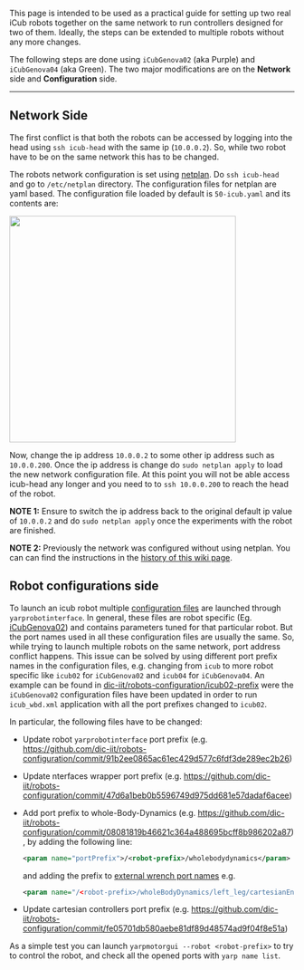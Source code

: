 This page is intended to be used as a practical guide for setting up two real iCub robots together on the same network to run controllers designed for two of them. Ideally, the steps can be extended to multiple robots without any more changes.

The following steps are done using `iCubGenova02` (aka Purple) and `iCubGenova04` (aka Green). The two major modifications are on the **Network** side and **Configuration** side.

***

## Network Side
The first conflict is that both the robots can be accessed by logging into the head using `ssh icub-head` with the same ip (`10.0.0.2`). So, while two robot have to be on the same network this has to be changed.

The robots network configuration is set using [netplan](https://netplan.io/examples). Do `ssh icub-head` and go to `/etc/netplan` directory. The configuration files for netplan are yaml based. The configuration file loaded by default is `50-icub.yaml` and its contents are:

<img src ="../img/icub_head_netplan_interfaces_file.png" width=400>

Now, change the ip address `10.0.0.2` to some other ip address such as `10.0.0.200`. Once the ip address is change do `sudo netplan apply` to load the new network configuration file. At this point you will not be able access icub-head any longer and you need to to `ssh 10.0.0.200` to reach the head of the robot.

**NOTE 1:** Ensure to switch the ip address back to the original default ip value of `10.0.0.2` and do `sudo netplan apply` once the experiments with the robot are finished.

**NOTE 2:** Previously the network was configured without using netplan. You can can find the instructions in the [history of this wiki page](https://github.com/dic-iit/lab-organisation/wiki/How-to-use-two-real-iCub-robots-on-the-same-network/dfcdedcdb8bf7ae414d1e479ba4238306985fd3a).

## Robot configurations side

To launch an icub robot multiple [configuration files](https://github.com/robotology/robots-configuration) are launched through `yarprobotinterface`. In general, these files are robot specific (Eg. [iCubGenova02](https://github.com/robotology/robots-configuration/tree/master/iCubGenova02)) and contains parameters tuned for
that particular robot. But the port names used in all these configuration files are usually the same. So, while trying to launch multiple robots on the same network, port address conflict happens. This issue can be solved by using different port prefix names in the configuration files, e.g. changing from `icub` to more robot specific like `icub02` for `iCubGenova02` and `icub04` for `iCubGenova04`. An example can be found in [dic-iit/robots-configuration/icub02-prefix](https://github.com/dic-iit/robots-configuration/tree/icub02-prefix) were the `iCubGenova02` configuration files have been updated in order to run `icub_wbd.xml` application with all the port prefixes changed to `icub02`.

In particular, the following files have to be changed:
* Update robot `yarprobotinterface` port prefix (e.g. https://github.com/dic-iit/robots-configuration/commit/91b2ee0865ac61ec429d577c6fdf3de289ec2b26)

* Update nterfaces wrapper port prefix (e.g. https://github.com/dic-iit/robots-configuration/commit/47d6a1beb0b5596749d975dd681e57dadaf6acee)

* Add port prefix to whole-Body-Dynamics (e.g. https://github.com/dic-iit/robots-configuration/commit/08081819b46621c364a488695bcff8b986202a87), by adding the following line:
  ```xml
  <param name="portPrefix">/<robot-prefix>/wholebodydynamics</param>
  ```
  and adding the prefix to [external wrench port names](https://github.com/robotology/robots-configuration/blob/404230b69663aadf4be7c526b0f93324826ba729/iCubGenova02/estimators/wholebodydynamics.xml#L38)
  e.g.
  ```xml
  <param name="/<robot-prefix>/wholeBodyDynamics/left_leg/cartesianEndEffectorWrench:o">(l_foot,l_sole,root_link)</param>
  ```
* Update cartesian controllers port prefix (e.g. https://github.com/dic-iit/robots-configuration/commit/fe05701db580aebe81df89d48574ad9f04f8e51a)


As a simple test you can launch `yarpmotorgui --robot <robot-prefix>` to try to control the robot, and check all the opened ports with `yarp name list`.
